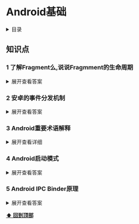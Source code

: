 # Android基础

<details>
<summary>目录</summary>  

## 内容目录  

- [1.了解Fragment么,说说Fragmment的生命周期](#1-了解fragment么,说说fragmment的生命周期)
- [2.安卓的事件分发机制](#2-安卓的事件分发机制)
- [3.Android重要术语解释](#3-android重要术语解释)
- [4.Android启动模式](#4-android启动模式)
- [5.Android IPC:Binder原理](#5-android-ipc-binder原理)

</details>  

## 知识点

### 1 了解Fragment么,说说Fragmment的生命周期
<details>
<summary>展开查看答案</summary>  

一张图概括,详细请看博客链接[Fragment生命周期](http://pvphero.github.io/2018/03/13/20180313AndroidInterViewFragment/)  
![图片](https://dn-coding-net-production-pp.qbox.me/de6215bc-2e4d-43db-bc39-45526fe33a01.png)  
</details>  

### 2 安卓的事件分发机制
<details>
<summary>展开查看答案</summary>  

   - Android事件的基础知识：  
   所有的Touch事件都封装到MotionEvent里面
   事件处理包括三种情况，分别为：`传递—-dispatchTouchEvent()函数`、`拦截—-
   onInterceptTouchEvent()函数`、`消费—-onTouchEvent()函数`和`OnTouchListener`  
   事件类型分为`ACTION_DOWN`, `ACTION_UP`, `ACTION_MOVE`, `ACTION_POINTER_DOWN`,
   `ACTION_POINTER_UP`, `ACTION_CANCEL`等  
   每个事件都是以`ACTION_DOWN`开始`ACTION_UP`结束 
   
   - Android事件传递流程：
     1. 事件都是从`Activity.dispatchTouchEvent()`开始传递  
     2. 事件由父View传递给子View，ViewGroup可以通过`onInterceptTouchEvent()`方法对事件拦截，
     停止其向子view传递  
     3. 如果事件从上往下传递过程中一直没有被停止，且最底层子View没有消费事件，**事件会反向往上传递
     **,这时父View(ViewGroup)可以进行消费，如果还是没有被消费的话，最后会
     `Activityon.TouchEvent()`函数。  
     4. 如果View没有对ACTION_DOWN进行消费，之后的其他事件不会传递过来，也就是说ACTION_DOWN必须
     返回true，之后的事件才会传递进来OnTouchListener优先于onTouchEvent()对事件进行消费
     
 - 三张效果图辅助理解  
    **View不处理事件流程图（View没有消费事件)**  
    
    ![](https://ws4.sinaimg.cn/large/006tKfTcly1fpzlduduzzj31ga0y8jxd.jpg)  
    
    
    **View处理事件**
    
    ![](https://ws3.sinaimg.cn/large/006tKfTcly1fpzlek9w6cj31gs0xygrl.jpg)  
    
    
    **事件拦截**
      
    ![](https://ws1.sinaimg.cn/large/006tKfTcly1fpzlexpyxjj31ge0xkn31.jpg)  
    
    
    > [Android-三张图搞定Touch事件传递机制](http://hanhailong.com/2015/09/24/Android-三张图搞定Touch事件传递机制/)  
    
    </details>

### 3 Android重要术语解释

<details>
<summary>展开查看详细</summary>

* 1.ActivityManagerServices，简称AMS，服务端对象，负责系统中所有Activity的生命周期
* 2.ActivityThread，App的真正入口。当开启App之后，会调用main()开始运行，开启消息循环队列，这就是传说中的UI线程或者叫主线程。与ActivityManagerServices配合，一起完成Activity的管理工作
* 3.ApplicationThread，用来实现ActivityManagerService与ActivityThread之间的交互。在ActivityManagerService需要管理相关Application中的Activity的生命周期时，通过ApplicationThread的代理对象与ActivityThread通讯。
* 4.ApplicationThreadProxy，是ApplicationThread在服务器端的代理，负责和客户端的ApplicationThread通讯。AMS就是通过该代理与ActivityThread进行通信的。
* 5.Instrumentation，每一个应用程序只有一个Instrumentation对象，每个Activity内都有一个对该对象的引用。Instrumentation可以理解为应用进程的管家，ActivityThread要创建或暂停某个Activity时，都需要通过Instrumentation来进行具体的操作。
* 6.ActivityStack，Activity在AMS的栈管理，用来记录已经启动的Activity的先后关系，状态信息等。通过ActivityStack决定是否需要启动新的进程。
* 7.ActivityRecord，ActivityStack的管理对象，每个Activity在AMS对应一个ActivityRecord，来记录Activity的状态以及其他的管理信息。其实就是服务器端的Activity对象的映像。
* 8.TaskRecord，AMS抽象出来的一个“任务”的概念，是记录ActivityRecord的栈，一个“Task”包含若干个ActivityRecord。AMS用TaskRecord确保Activity启动和退出的顺序。如果你清楚Activity的4种launchMode，那么对这个概念应该不陌生。

</details>

### 4 Android启动模式

<details>
<summary>展开查看答案</summary>

1. standard:默认标准模式，每启动一个都会创建一个实例
2. singleTop：栈顶复用，如果在栈顶就调用onNewIntent复用，从onResume()开始
3. singleTask：栈内复用，本栈内只要用该类型Activity就会调到栈顶复用，从onResume()开始
4. singleInstance：单例模式，除了3中特性，系统会单独给该Activity创建一个栈

</details>

### 5 Android IPC Binder原理

<details>
<summary>展开查看答案</summary>

1. 在Activity和Service进行通讯的时候，用到了Binder。
  1. 当属于同个进程我们可以继承Binder然后在Activity中对Service进行操作
  2. 当不属于同个进程，那么要用到AIDL让系统给我们创建一个Binder，然后在Activity中对远端的Service进行操作。
2. 系统给我们生成的Binder：
  1. Stub类中有:接口方法的id，有该Binder的标识，有asInterface(IBinder)(让我们在Activity中获取实现了Binder的接口，接口的实现在Service里，同进程时候返回Stub否则返回Proxy)，有onTransact()这个方法是在不同进程的时候让Proxy在Activity进行远端调用实现Activity操作Service
  2. Proxy类是代理，在Activity端，其中有:IBinder mRemote(这就是远端的Binder)，两个接口的实现方法不过是代理最终还是要在远端的onTransact()中进行实际操作。
3. 哪一端的Binder是副本，该端就可以被另一端进行操作，因为Binder本体在定义的时候可以操作本端的东西。所以可以在Activity端传入本端的Binder，让Service端对其进行操作称为Listener，可以用RemoteCallbackList这个容器来装Listener，防止Listener因为经历过序列化而产生的问题。
4. 当Activity端向远端进行调用的时候，当前线程会挂起，当方法处理完毕才会唤醒。
5. 如果一个AIDL就用一个Service太奢侈，所以可以使用Binder池的方式，建立一个AIDL其中的方法是返回IBinder，然后根据方法中传入的参数返回具体的AIDL。
6. IPC的方式有：Bundle（在Intent启动的时候传入，不过是一次性的），文件共享(对于SharedPreference是特例，因为其在内存中会有缓存)，使用Messenger(其底层用的也是AIDL，同理要操作哪端，就在哪端定义Messenger)，AIDL，ContentProvider(在本进程中继承实现一个ContentProvider，在增删改查方法中调用本进程的SQLite，在其他进程中查询)，Socket

</details>


**[⬆ 回到顶部](#android基础)**
